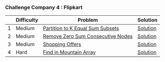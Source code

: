 ### Challenge Company 4 : Flipkart

|  | Difficulty | Problem | Solution |
| --- | --- | --- | --- |
| 1 | Medium | [Partition to K Equal Sum Subsets](https://leetcode.com/problems/partition-to-k-equal-sum-subsets/) | [Solution](https://github.com/uzma024/6companies30days/blob/main/Flipkart/Partition_to_K_Equal_Sum_Subsets.cpp)
| 2 | Medium | [Remove Zero Sum Consecutive Nodes](https://leetcode.com/problems/remove-zero-sum-consecutive-nodes-from-linked-list/) | [Solution](https://github.com/uzma024/6companies30days/blob/main/Flipkart/Remove_Zero_Sum_Consecutive_Nodes.cpp)
| 3 | Medium | [Shopping Offers](https://leetcode.com/problems/shopping-offers/) | [Solution](https://github.com/uzma024/6companies30days/blob/main/Flipkart/Shopping_Offers.cpp)
| 4 | Hard | [Find in Mountain Array](https://leetcode.com/problems/find-in-mountain-array/) | [Solution](https://github.com/uzma024/6companies30days/blob/main/Flipkart/Find_in_Mountain_Array.cpp)
